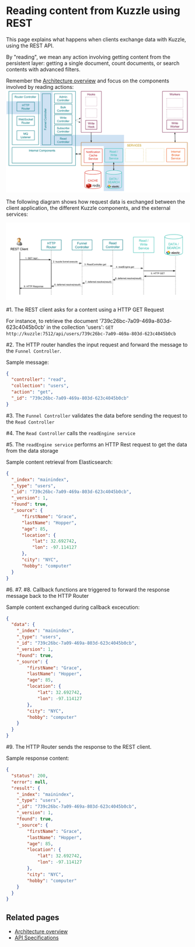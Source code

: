 # Reading content from Kuzzle using REST

This page explains what happens when clients exchange data with Kuzzle, using the REST API.

By "reading", we mean any action involving getting content from the persistent layer: getting a single document, count documents, or search contents with advanced filters.

Remember the [Architecture overview](../architecture.md) and focus on the components involved by reading actions:
![read_scenario_http_overview](../images/kuzzle_read_scenario_http_overview.png)

The following diagram shows how request data is exchanged between the client application, the different Kuzzle components, and the external services:

![read_scenario_http_details](../images/kuzzle_read_scenario_http_details.png)

\#1. The REST client asks for a content using a HTTP GET Request

For instance, to retrieve the document '739c26bc-7a09-469a-803d-623c4045b0cb' in the collection 'users':
```GET http://kuzzle:7512/api/users/739c26bc-7a09-469a-803d-623c4045b0cb```

\#2. The HTTP router handles the input request and forward the message to the ```Funnel Controller```.

Sample message:

```json
{
  "controller": "read",
  "collection": "users",
  "action": "get",
  "_id": "739c26bc-7a09-469a-803d-623c4045b0cb"
}
```

\#3. The ```Funnel Controller``` validates the data before sending the request to the ```Read Controller```

\#4. The ```Read Controller``` calls the ```readEngine service```

\#5. The ```readEngine service``` performs an HTTP Rest request to get the data from the data storage

Sample content retrieval from Elasticsearch:

```json
{
  "_index": "mainindex",
  "_type": "users",
  "_id": "739c26bc-7a09-469a-803d-623c4045b0cb",
  "_version": 1,
  "found": true,
  "_source": {
      "firstName": "Grace",
      "lastName": "Hopper",
      "age": 85,
      "location": {
          "lat": 32.692742,
          "lon": -97.114127
      },
      "city": "NYC",
      "hobby": "computer"
  }
}
```

\#6. \#7. \#8. Callback functions are triggered to forward the response message back to the HTTP Router

Sample content exchanged during callback excecution:

```json
{
  "data": {
    "_index": "mainindex",
    "_type": "users",
    "_id": "739c26bc-7a09-469a-803d-623c4045b0cb",
    "_version": 1,
    "found": true,
    "_source": {
        "firstName": "Grace",
        "lastName": "Hopper",
        "age": 85,
        "location": {
            "lat": 32.692742,
            "lon": -97.114127
        },
        "city": "NYC",
        "hobby": "computer"
    }
  }
}
```
\#9. The HTTP Router sends the response to the REST client.

Sample response content:

```json
{
  "status": 200,
  "error": null,
  "result": {
    "_index": "mainindex",
    "_type": "users",
    "_id": "739c26bc-7a09-469a-803d-623c4045b0cb",
    "_version": 1,
    "found": true,
    "_source": {
        "firstName": "Grace",
        "lastName": "Hopper",
        "age": 85,
        "location": {
            "lat": 32.692742,
            "lon": -97.114127
        },
        "city": "NYC",
        "hobby": "computer"
    }
  }
}
```

## Related pages

* [Architecture overview](../architecture.md)
* [API Specifications](../api-specifications.md)
